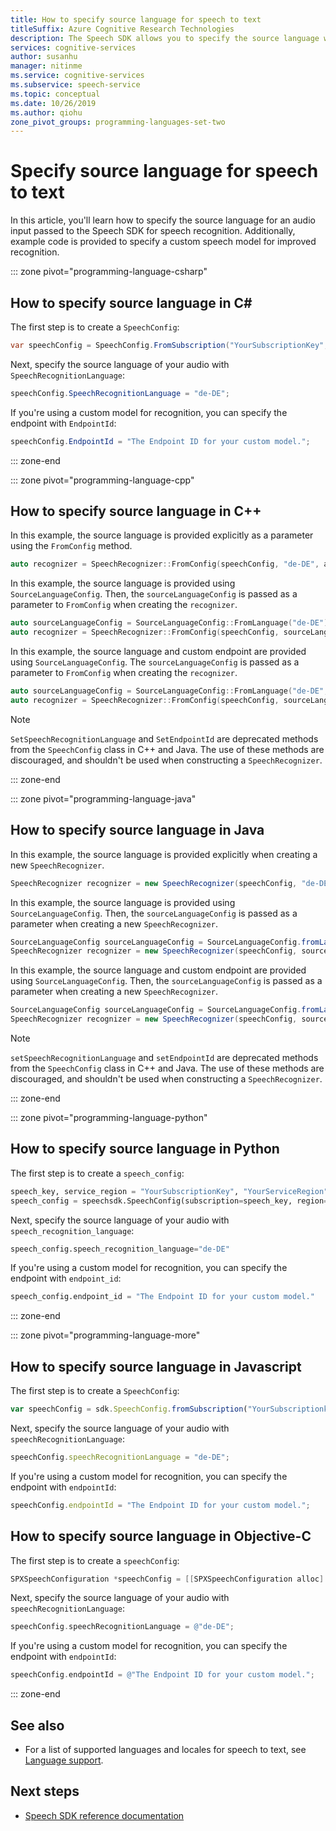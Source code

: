 ```yaml
---
title: How to specify source language for speech to text
titleSuffix: Azure Cognitive Research Technologies
description: The Speech SDK allows you to specify the source language when converting speech to text. This article describes how to use the FromConfig and SourceLanguageConfig methods to let the Speech service know the source language and provide a custom model target.
services: cognitive-services
author: susanhu
manager: nitinme
ms.service: cognitive-services
ms.subservice: speech-service
ms.topic: conceptual
ms.date: 10/26/2019
ms.author: qiohu
zone_pivot_groups: programming-languages-set-two
---
```


# Specify source language for speech to text

In this article, you'll learn how to specify the source language for an audio input passed to the Speech SDK for speech recognition. Additionally, example code is provided to specify a custom speech model for improved recognition.

::: zone pivot="programming-language-csharp"

## How to specify source language in C#

The first step is to create a `SpeechConfig`:

```csharp
var speechConfig = SpeechConfig.FromSubscription("YourSubscriptionKey", "YourServiceRegion");
```

Next, specify the source language of your audio with `SpeechRecognitionLanguage`:

```csharp
speechConfig.SpeechRecognitionLanguage = "de-DE";
```

If you're using a custom model for recognition, you can specify the endpoint with `EndpointId`:

```csharp
speechConfig.EndpointId = "The Endpoint ID for your custom model.";
```

::: zone-end

::: zone pivot="programming-language-cpp"


## How to specify source language in C++

In this example, the source language is provided explicitly as a parameter using the `FromConfig` method.

```C++
auto recognizer = SpeechRecognizer::FromConfig(speechConfig, "de-DE", audioConfig);
```

In this example, the source language is provided using `SourceLanguageConfig`. Then, the `sourceLanguageConfig` is passed as a parameter to `FromConfig` when creating the `recognizer`.

```C++
auto sourceLanguageConfig = SourceLanguageConfig::FromLanguage("de-DE");
auto recognizer = SpeechRecognizer::FromConfig(speechConfig, sourceLanguageConfig, audioConfig);
```

In this example, the source language and custom endpoint are provided using `SourceLanguageConfig`. The `sourceLanguageConfig` is passed as a parameter to `FromConfig` when creating the `recognizer`.

```C++
auto sourceLanguageConfig = SourceLanguageConfig::FromLanguage("de-DE", "The Endpoint ID for your custom model.");
auto recognizer = SpeechRecognizer::FromConfig(speechConfig, sourceLanguageConfig, audioConfig);
```

>[!Note]
> `SetSpeechRecognitionLanguage` and `SetEndpointId` are deprecated methods from the `SpeechConfig` class in C++ and Java. The use of these methods are discouraged, and shouldn't be used when constructing a `SpeechRecognizer`.

::: zone-end

::: zone pivot="programming-language-java"

## How to specify source language in Java

In this example, the source language is provided explicitly when creating a new `SpeechRecognizer`.

```Java
SpeechRecognizer recognizer = new SpeechRecognizer(speechConfig, "de-DE", audioConfig);
```

In this example, the source language is provided using `SourceLanguageConfig`. Then, the `sourceLanguageConfig` is passed as a parameter when creating a new `SpeechRecognizer`.

```Java
SourceLanguageConfig sourceLanguageConfig = SourceLanguageConfig.fromLanguage("de-DE");
SpeechRecognizer recognizer = new SpeechRecognizer(speechConfig, sourceLanguageConfig, audioConfig);
```

In this example, the source language and custom endpoint are provided using `SourceLanguageConfig`. Then, the `sourceLanguageConfig` is passed as a parameter when creating a new `SpeechRecognizer`.

```Java
SourceLanguageConfig sourceLanguageConfig = SourceLanguageConfig.fromLanguage("de-DE", "The Endpoint ID for your custom model.");
SpeechRecognizer recognizer = new SpeechRecognizer(speechConfig, sourceLanguageConfig, audioConfig);
```

>[!Note]
> `setSpeechRecognitionLanguage` and `setEndpointId` are deprecated methods from the `SpeechConfig` class in C++ and Java. The use of these methods are discouraged, and shouldn't be used when constructing a `SpeechRecognizer`.

::: zone-end

::: zone pivot="programming-language-python"

## How to specify source language in Python

The first step is to create a `speech_config`:

```Python
speech_key, service_region = "YourSubscriptionKey", "YourServiceRegion"
speech_config = speechsdk.SpeechConfig(subscription=speech_key, region=service_region)
```

Next, specify the source language of your audio with `speech_recognition_language`:

```Python
speech_config.speech_recognition_language="de-DE"
```

If you're using a custom model for recognition, you can specify the endpoint with `endpoint_id`:

```Python
speech_config.endpoint_id = "The Endpoint ID for your custom model."
```

::: zone-end

::: zone pivot="programming-language-more"

## How to specify source language in Javascript

The first step is to create a `SpeechConfig`:

```Javascript
var speechConfig = sdk.SpeechConfig.fromSubscription("YourSubscriptionkey", "YourRegion");
```

Next, specify the source language of your audio with `speechRecognitionLanguage`:

```Javascript
speechConfig.speechRecognitionLanguage = "de-DE";
```

If you're using a custom model for recognition, you can specify the endpoint with `endpointId`:

```Javascript
speechConfig.endpointId = "The Endpoint ID for your custom model.";
```

## How to specify source language in Objective-C

The first step is to create a `speechConfig`:

```Objective-C
SPXSpeechConfiguration *speechConfig = [[SPXSpeechConfiguration alloc] initWithSubscription:@"YourSubscriptionkey" region:@"YourRegion"];
```

Next, specify the source language of your audio with `speechRecognitionLanguage`:

```Objective-C
speechConfig.speechRecognitionLanguage = @"de-DE";
```

If you're using a custom model for recognition, you can specify the endpoint with `endpointId`:

```Objective-C
speechConfig.endpointId = @"The Endpoint ID for your custom model.";
```

::: zone-end

## See also

* For a list of supported languages and locales for speech to text, see [Language support](language-support.md).

## Next steps

* [Speech SDK reference documentation](speech-sdk.md)
